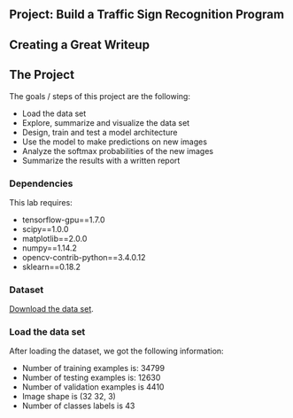 ## Project: Build a Traffic Sign Recognition Program

Creating a Great Writeup
---


The Project
---
The goals / steps of this project are the following:
* Load the data set
* Explore, summarize and visualize the data set
* Design, train and test a model architecture
* Use the model to make predictions on new images
* Analyze the softmax probabilities of the new images
* Summarize the results with a written report

### Dependencies
This lab requires:
  * tensorflow-gpu==1.7.0
  * scipy==1.0.0
  * matplotlib==2.0.0
  * numpy==1.14.2
  * opencv-contrib-python==3.4.0.12
  * sklearn==0.18.2


### Dataset
[Download the data set](https://s3-us-west-1.amazonaws.com/udacity-selfdrivingcar/traffic-signs-data.zip).

### Load the data set
After loading the dataset, we got the following information:
* Number of training examples is: 34799
* Number of testing examples is: 12630
* Number of validation examples is 4410
* Image shape is (32 32, 3)
* Number of classes labels is 43

